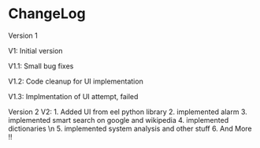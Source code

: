# ChangeLog

Version 1

V1: Initial version 

V1.1: Small bug fixes

V1.2: Code cleanup for UI implementation 

V1.3: Implmentation of UI attempt, failed 

Version 2 
V2: 1. Added UI from eel python library 
    2. implemented alarm 
    3. implemented smart search on google and wikipedia 
    4. implemented dictionaries \n
    5. implemented system analysis and other stuff 
    6. And More !!
